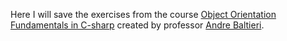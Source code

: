   <p aling="center">
    Here I will save the exercises from the course <a href="https://balta.io/player/assistir/08317b43-0ff7-41e1-9d9e-736e5980f0d2">Object Orientation Fundamentals in C-sharp<a/> created by professor <a href="https://github.com/andrebaltieri">Andre Baltieri<a/>.
  </p>
